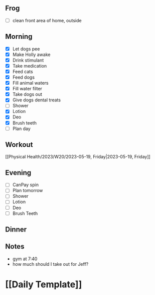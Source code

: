 ## Frog
- [ ] clean front area of home, outside

## Morning 
- [x] Let dogs pee
- [x] Make Holly awake
- [x] Drink stimulant
- [x] Take medication
- [x] Feed cats
- [x] Feed dogs
- [x] Fill animal waters
- [x] Fill water filter
- [x] Take dogs out 
- [x] Give dogs dental treats
- [ ] Shower
- [x] Lotion
- [x] Deo
- [x] Brush teeth
- [ ] Plan day

## Workout
[[Physical Health/2023/W20/2023-05-19, Friday|2023-05-19, Friday]]

## Evening
- [ ] CanPay spin
- [ ] Plan tomorrow 
- [ ] Shower 
- [ ] Lotion 
- [ ] Deo 
- [ ] Brush Teeth 

## Dinner

## Notes 

- gym at 7:40 
- how much should I take out for Jeff?
# [[Daily Template]]
